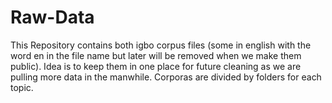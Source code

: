 # Raw-Data
This Repository contains both igbo corpus files (some in english with the word en in the file name but later will be removed when we make them public). Idea is to keep them in one place for future cleaning as we are pulling more data in the manwhile. Corporas are divided by folders for each topic.
